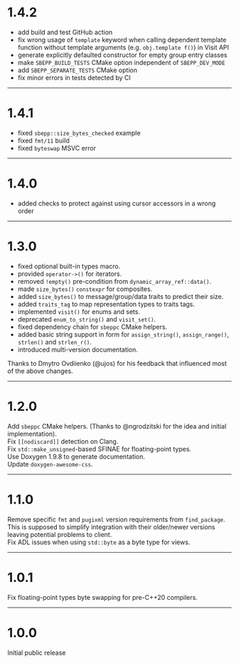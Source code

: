 # 1.4.2

- add build and test GitHub action
- fix wrong usage of `template` keyword when calling dependent template function
without template arguments (e.g. `obj.template f()`) in Visit API
- generate explicitly defaulted constructor for empty group entry classes
- make `SBEPP_BUILD_TESTS` CMake option independent of `SBEPP_DEV_MODE`
- add `SBEPP_SEPARATE_TESTS` CMake option
- fix minor errors in tests detected by CI

---

# 1.4.1

- fixed `sbepp::size_bytes_checked` example
- fixed `fmt/11` build
- fixed `byteswap` MSVC error

---

# 1.4.0

- added checks to protect against using cursor accessors in a wrong order

---

# 1.3.0

- fixed optional built-in types macro.
- provided `operator->()` for iterators.
- removed `!empty()` pre-condition from `dynamic_array_ref::data()`.
- made `size_bytes()` `constexpr` for composites.
- added `size_bytes()` to message/group/data traits to predict their size.
- added `traits_tag` to map representation types to traits tags.
- implemented `visit()` for enums and sets.
- deprecated `enum_to_string()` and `visit_set()`.
- fixed dependency chain for `sbeppc` CMake helpers.
- added basic string support in form for `assign_string()`, `assign_range()`,
    `strlen()` and `strlen_r()`.
- introduced multi-version documentation.

Thanks to Dmytro Ovdiienko (@ujos) for his feedback that influenced most of the
above changes.

---

# 1.2.0

Add `sbeppc` CMake helpers. (Thanks to @ngrodzitski for the idea and initial
implementation).  
Fix `[[nodiscard]]` detection on Clang.  
Fix `std::make_unsigned`-based SFINAE for floating-point types.  
Use Doxygen 1.9.8 to generate documentation.  
Update `doxygen-awesome-css`.

---

# 1.1.0

Remove specific `fmt` and `pugixml` version requirements from `find_package`.
This is supposed to simplify integration with their older/newer versions leaving
potential problems to client.  
Fix ADL issues when using `std::byte` as a byte type for views.

---

# 1.0.1

Fix floating-point types byte swapping for pre-C++20 compilers.

---

# 1.0.0

Initial public release